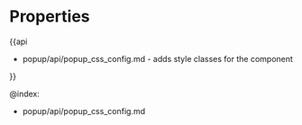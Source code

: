 Properties
=========

{{api

- popup/api/popup_css_config.md - adds style classes for the component

}}

@index:
- popup/api/popup_css_config.md
